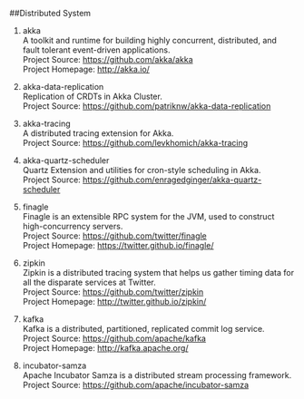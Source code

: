 ##Distributed System

1. akka    
A toolkit and runtime for building highly concurrent, distributed, and fault tolerant event-driven applications.    
Project Source: https://github.com/akka/akka   
Project Homepage: http://akka.io/  

1. akka-data-replication   
Replication of CRDTs in Akka Cluster.    
Project Source: https://github.com/patriknw/akka-data-replication

1. akka-tracing   
A distributed tracing extension for Akka.    
Project Source: https://github.com/levkhomich/akka-tracing  

1. akka-quartz-scheduler    
Quartz Extension and utilities for cron-style scheduling in Akka.    
Project Source: https://github.com/enragedginger/akka-quartz-scheduler

1. finagle   
Finagle is an extensible RPC system for the JVM, used to construct high-concurrency servers.   
Project Source: https://github.com/twitter/finagle    
Project Homepage: https://twitter.github.io/finagle/  
 
1. zipkin   
Zipkin is a distributed tracing system that helps us gather timing data for all the disparate services at Twitter.    
Project Source: https://github.com/twitter/zipkin    
Project Homepage: http://twitter.github.io/zipkin/

1. kafka  
Kafka is a distributed, partitioned, replicated commit log service.   
Project Source: https://github.com/apache/kafka   
Project Homepage: http://kafka.apache.org/

1. incubator-samza    
Apache Incubator Samza is a distributed stream processing framework.     
Project Source: https://github.com/apache/incubator-samza    
   